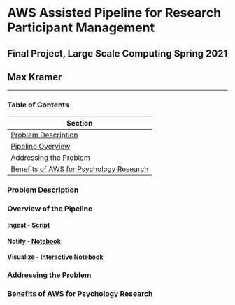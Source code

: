# AWS Assisted Pipeline for Research Participant Management
## Final Project, Large Scale Computing Spring 2021
## Max Kramer
---

### Table of Contents

|Section|
|---|
|[Problem Description](#problem-description)|
|[Pipeline Overview](#pipeline-overview)|
|[Addressing the Problem](#addressing-the-problem)|
|[Benefits of AWS for Psychology Research](#benefits-of-aws-for-psychology-research)|


### Problem Description

### Overview of the Pipeline

#### Ingest - [Script](https://github.com/lsc4ss-s21/final-project-aws-participant-ingest-pipeline/blob/master/participant_ingest.py)

#### Notify - [Notebook](https://github.com/lsc4ss-s21/final-project-aws-participant-ingest-pipeline/blob/master/Participant_Contact_%26_Translate.ipynb)

#### Visualize - [Interactive Notebook](https://github.com/lsc4ss-s21/final-project-aws-participant-ingest-pipeline/blob/master/Data_Visualizer.ipynb)

### Addressing the Problem

### Benefits of AWS for Psychology Research

